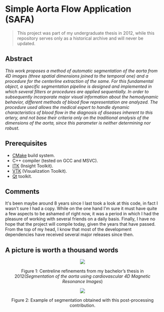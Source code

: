 # Simple Aorta Flow Application (SAFA)

> This project was part of my undergraduate thesis in 2012, while this repository serves only as a
> historical archive and will never be updated.

## Abstract
*This work proposes a method of automatic segmentation of the aorta from 4D images (three spatial
dimensions joined to the temporal one) and a procedure for the centerline extraction of the same.
For this fundamental object, a specific segmentation pipeline is designed and implemented in which
several filters or procedures are applied sequentially. In order to subsequently incorporate major
visual information about the hemodynamic behavior, different methods of blood flow representation
are analyzed. The procedure used allows the medical expert to handle dynamic characteristics of
blood flow in the diagnosis of diseases inherent to this artery, and not base their criteria only
on the traditional analysis of the dimensions of the aorta, since this parameter is neither
determining nor robust.*

## Prerequisites

- [CMake](https://cmake.org/) build system.
- C++ compiler (tested on GCC and MSVC).
- [ITK](https://itk.org/) (Insight Toolkit).
- [VTK](https://vtk.org/) (Visualization Toolkit).
- [Qt](https://www.qt.io/) toolkit.

## Comments

It's been maybe around 8 years since I last took a look at this code, in fact I wasn't sure I had a
copy. While on the one hand I'm sure it must have quite a few aspects to be ashamed of right
now, it was a period in which I had the pleasure of working with several friends on a daily basis.
Finally, I have no hope that the project will compile today, given the years that have passed.
From the top of my head, I know that most of the development dependencies have received several
major releases since then.

## A picture is worth a thousand words

<div align="center">
 <img src="https://user-images.githubusercontent.com/30119590/140289326-f8c3c82a-f0ec-40bd-a48f-235f572560af.png"></a>
 <p>Figure 1: Centreline refinements from my bachelor’s thesis in 2012(<i>Segmentation of the aorta
 using cardiovascular 4D Magnetic Resonance Images</i>)</p>
</div>


<div align="center">
 <img src="https://user-images.githubusercontent.com/30119590/140289374-3c300e82-9f51-4b40-b511-a2513502043f.png"></a>
 <p>Figure 2: Example of segmentation obtained with this post-processing contribution.</p>
</div>